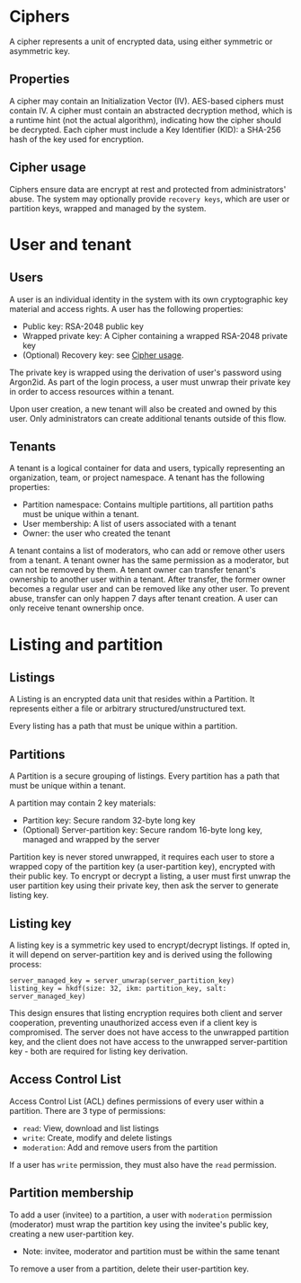# Ciphers

A cipher represents a unit of encrypted data, using either symmetric or asymmetric key.

## Properties

A cipher may contain an Initialization Vector (IV). AES-based ciphers must contain IV.
A cipher must contain an abstracted decryption method, which is a runtime hint (not the actual algorithm),
indicating how the cipher should be decrypted.
Each cipher must include a Key Identifier (KID): a SHA-256 hash of the key used for encryption.

## Cipher usage

Ciphers ensure data are encrypt at rest and protected from administrators' abuse.
The system may optionally provide `recovery keys`, which are user or partition keys, wrapped and managed by the system. 

# User and tenant

## Users

A user is an individual identity in the system with its own cryptographic key material and access rights.
A user has the following properties:
- Public key: RSA-2048 public key
- Wrapped private key: A Cipher containing a wrapped RSA-2048 private key
- (Optional) Recovery key: see [Cipher usage](#cipher-usage).

The private key is wrapped using the derivation of user's password using Argon2id.
As part of the login process, a user must unwrap their private key in order to access resources within a tenant.

Upon user creation, a new tenant will also be created and owned by this user.
Only administrators can create additional tenants outside of this flow.

## Tenants

A tenant is a logical container for data and users, typically representing an organization, team, or project namespace.
A tenant has the following properties:
- Partition namespace: Contains multiple partitions, all partition paths must be unique within a tenant.
- User membership: A list of users associated with a tenant
- Owner: the user who created the tenant

A tenant contains a list of moderators, who can add or remove other users from a tenant.
A tenant owner has the same permission as a moderator, but can not be removed by them.
A tenant owner can transfer tenant's ownership to another user within a tenant.
After transfer, the former owner becomes a regular user and can be removed like any other user.
To prevent abuse, transfer can only happen 7 days after tenant creation.
A user can only receive tenant ownership once.

# Listing and partition

## Listings

A Listing is an encrypted data unit that resides within a Partition.
It represents either a file or arbitrary structured/unstructured text.

Every listing has a path that must be unique within a partition.

## Partitions

A Partition is a secure grouping of listings.
Every partition has a path that must be unique within a tenant.

A partition may contain 2 key materials:
- Partition key: Secure random 32-byte long key
- (Optional) Server-partition key: Secure random 16-byte long key, managed and wrapped by the server

Partition key is never stored unwrapped, it requires each user to store a wrapped copy of the partition key (a user-partition key), encrypted with their public key.
To encrypt or decrypt a listing, a user must first unwrap the user partition key using their private key, then ask the server to generate listing key.

## Listing key

A listing key is a symmetric key used to encrypt/decrypt listings.
If opted in, it will depend on server-partition key and is derived using the following process:

```
server_managed_key = server_unwrap(server_partition_key)
listing_key = hkdf(size: 32, ikm: partition_key, salt: server_managed_key)
```

This design ensures that listing encryption requires both client and server cooperation, preventing unauthorized access even if a client key is compromised.
The server does not have access to the unwrapped partition key, and the client does not have access to the unwrapped server-partition key - both are required for listing key derivation.

## Access Control List

Access Control List (ACL) defines permissions of every user within a partition.
There are 3 type of permissions:
- `read`: View, download and list listings
- `write`: Create, modify and delete listings
- `moderation`: Add and remove users from the partition

If a user has `write` permission, they must also have the `read` permission.

## Partition membership

To add a user (invitee) to a partition, a user with `moderation` permission (moderator) must wrap the partition key using the invitee's public key, creating a new user-partition key.
- Note: invitee, moderator and partition must be within the same tenant

To remove a user from a partition, delete their user-partition key.
